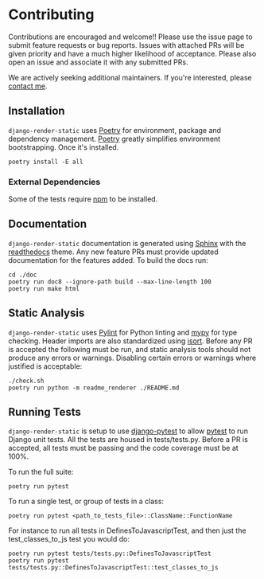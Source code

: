 # Contributing

Contributions are encouraged and welcome!! Please use the issue page to submit feature requests or
bug reports. Issues with attached PRs will be given priority and have a much higher likelihood of
acceptance. Please also open an issue and associate it with any submitted PRs.

We are actively seeking additional maintainers. If you're interested, please
[contact me](https://github.com/bckohan).


## Installation

`django-render-static` uses [Poetry](https://python-poetry.org/) for environment, package and
dependency management. [Poetry](https://python-poetry.org/) greatly simplifies environment
bootstrapping. Once it's installed.

```shell
poetry install -E all
```

### External Dependencies

Some of the tests require [npm](https://docs.npmjs.com/downloading-and-installing-node-js-and-npm)
to be installed.

## Documentation

`django-render-static` documentation is generated using
[Sphinx](https://www.sphinx-doc.org/en/master/) with the [readthedocs](https://readthedocs.org/)
theme. Any new feature PRs must provide updated documentation for the features added. To build
the docs run:

```shell
cd ./doc
poetry run doc8 --ignore-path build --max-line-length 100
poetry run make html
```

## Static Analysis

`django-render-static` uses [Pylint](https://www.pylint.org/) for Python linting and
[mypy](http://mypy-lang.org/) for type checking. Header imports are also standardized using
[isort](https://pycqa.github.io/isort/). Before any PR is accepted the following must be run, and
static analysis tools should not produce any errors or warnings. Disabling certain errors or
warnings where justified is acceptable:

```shell
./check.sh
poetry run python -m readme_renderer ./README.md
```

## Running Tests

`django-render-static` is setup to use
[django-pytest](https://pytest-django.readthedocs.io/en/latest/) to allow
[pytest](https://docs.pytest.org/en/stable/) to run Django unit tests. All the tests are housed in
tests/tests.py. Before a PR is accepted, all tests must be passing and the code
coverage must be at 100%.

To run the full suite:

```shell
poetry run pytest
```

To run a single test, or group of tests in a class:

```shell
poetry run pytest <path_to_tests_file>::ClassName::FunctionName
```

For instance to run all tests in DefinesToJavascriptTest, and then just the test_classes_to_js test
you would do:

```shell
poetry run pytest tests/tests.py::DefinesToJavascriptTest
poetry run pytest tests/tests.py::DefinesToJavascriptTest::test_classes_to_js
```
